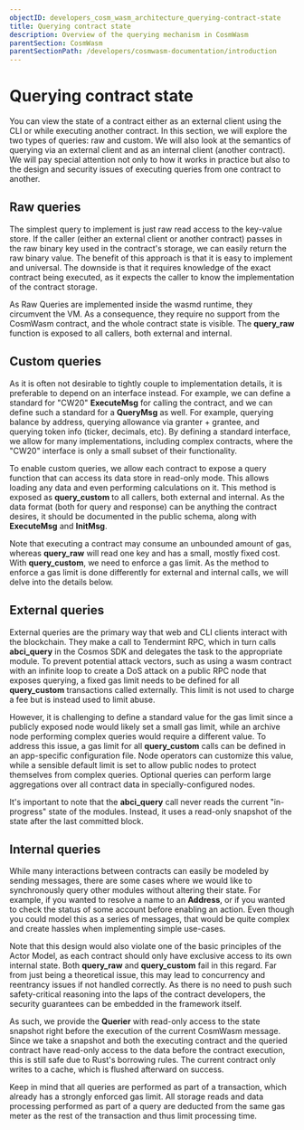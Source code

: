 ```yaml
---
objectID: developers_cosm_wasm_architecture_querying-contract-state
title: Querying contract state
description: Overview of the querying mechanism in CosmWasm
parentSection: CosmWasm
parentSectionPath: /developers/cosmwasm-documentation/introduction
---
```


# Querying contract state
You can view the state of a contract either as an external client using the CLI or while executing another contract. In this section, we will explore the two types of queries: raw and custom. We will also look at the semantics of querying via an external client and as an internal client (another contract). We will pay special attention not only to how it works in practice but also to the design and security issues of executing queries from one contract to another.

## Raw queries
The simplest query to implement is just raw read access to the key-value store. If the caller (either an external client or another contract) passes in the raw binary key used in the contract's storage, we can easily return the raw binary value. The benefit of this approach is that it is easy to implement and universal. The downside is that it requires knowledge of the exact contract being executed, as it expects the caller to know the implementation of the contract storage.

As Raw Queries are implemented inside the wasmd runtime, they circumvent the VM. As a consequence, they require no support from the CosmWasm contract, and the whole contract state is visible. The **query_raw** function is exposed to all callers, both external and internal.

## Custom queries
As it is often not desirable to tightly couple to implementation details, it is preferable to depend on an interface instead. For example, we can define a standard for "CW20" **ExecuteMsg** for calling the contract, and we can define such a standard for a **QueryMsg** as well. For example, querying balance by address, querying allowance via granter + grantee, and querying token info (ticker, decimals, etc). By defining a standard interface, we allow for many implementations, including complex contracts, where the "CW20" interface is only a small subset of their functionality.

To enable custom queries, we allow each contract to expose a query function that can access its data store in read-only mode. This allows loading any data and even performing calculations on it. This method is exposed as **query_custom** to all callers, both external and internal. As the data format (both for query and response) can be anything the contract desires, it should be documented in the public schema, along with **ExecuteMsg** and **InitMsg**.

Note that executing a contract may consume an unbounded amount of gas, whereas **query_raw** will read one key and has a small, mostly fixed cost. With **query_custom**, we need to enforce a gas limit. As the method to enforce a gas limit is done differently for external and internal calls, we will delve into the details below.

## External queries
External queries are the primary way that web and CLI clients interact with the blockchain. They make a call to Tendermint RPC, which in turn calls **abci_query** in the Cosmos SDK and delegates the task to the appropriate module. To prevent potential attack vectors, such as using a wasm contract with an infinite loop to create a DoS attack on a public RPC node that exposes querying, a fixed gas limit needs to be defined for all **query_custom** transactions called externally. This limit is not used to charge a fee but is instead used to limit abuse.

However, it is challenging to define a standard value for the gas limit since a publicly exposed node would likely set a small gas limit, while an archive node performing complex queries would require a different value. To address this issue, a gas limit for all **query_custom** calls can be defined in an app-specific configuration file. Node operators can customize this value, while a sensible default limit is set to allow public nodes to protect themselves from complex queries. Optional queries can perform large aggregations over all contract data in specially-configured nodes.

It's important to note that the **abci_query** call never reads the current "in-progress" state of the modules. Instead, it uses a read-only snapshot of the state after the last committed block.

## Internal queries
While many interactions between contracts can easily be modeled by sending messages, there are some cases where we would like to synchronously query other modules without altering their state. For example, if you wanted to resolve a name to an **Address**, or if you wanted to check the status of some account before enabling an action. Even though you could model this as a series of messages, that would be quite complex and create hassles when implementing simple use-cases.

Note that this design would also violate one of the basic principles of the Actor Model, as each contract should only have exclusive access to its own internal state. Both **query_raw** and **query_custom** fail in this regard. Far from just being a theoretical issue, this may lead to concurrency and reentrancy issues if not handled correctly. As there is no need to push such safety-critical reasoning into the laps of the contract developers, the security guarantees can be embedded in the framework itself.

As such, we provide the **Querier** with read-only access to the state snapshot right before the execution of the current CosmWasm message. Since we take a snapshot and both the executing contract and the queried contract have read-only access to the data before the contract execution, this is still safe due to Rust's borrowing rules. The current contract only writes to a cache, which is flushed afterward on success.

Keep in mind that all queries are performed as part of a transaction, which already has a strongly enforced gas limit. All storage reads and data processing performed as part of a query are deducted from the same gas meter as the rest of the transaction and thus limit processing time.